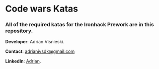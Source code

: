 # **Code wars Katas**

### All of the required katas for the Ironhack Prework are in this repository.

**Developer**: Adrian Visnieski.

**Contact**: adrianivsdk@gmail.com

**LinkedIn**: [Adrian](https://www.linkedin.com/in/adrian-visnieski-09967a174/).
